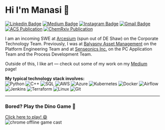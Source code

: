 # Hi I'm Manasi 👋

[![Linkedin Badge](https://img.shields.io/badge/-manasivaidya-blue?style=flat&logo=Linkedin&logoColor=white&link=https://www.linkedin.com/in/manasi-vaidya/)](https://www.linkedin.com/in/manasi-vaidya/)
[![Medium Badge](https://img.shields.io/badge/-@manasivaidya-000000?style=flat&labelColor=000000&logo=Medium&link=https://medium.com/@manasivaidya)](https://medium.com/@manasivaidya)
[![Instagram Badge](https://img.shields.io/badge/-@manasivaidya__-purple?style=flat&logo=instagram&logoColor=white&link=https://www.instagram.com/manasivaidya__?igsh=bnU4NG9vYW5icmF3&utm_source=qr)](https://www.instagram.com/manasivaidya__?igsh=bnU4NG9vYW5icmF3&utm_source=qr)
[![Gmail Badge](https://img.shields.io/badge/-manasiv2@illinois.edu-c14438?style=flat&logo=Gmail&logoColor=white&link=mailto:manasiv2@illinois.edu)](mailto:manasiv2@illinois.edu)
[![ACS Publication](https://img.shields.io/badge/-ACS%20Publication-2f7acc?style=flat&logo=readme&link=https://pubs.acs.org/doi/abs/10.1021/jacs.2c05891)](https://pubs.acs.org/doi/abs/10.1021/jacs.2c05891)
[![ChemRxiv Publication](https://img.shields.io/badge/-ChemRxiv%20Publication-00a8e1?style=flat&logo=readme&link=https://chemrxiv.org/engage/chemrxiv/article-details/6331eff7fee74e83a04b709d)](https://chemrxiv.org/engage/chemrxiv/article-details/6331eff7fee74e83a04b709d)

I am an incoming SWE at [Arcesium](https://www.arcesium.com/) (spun out of DE Shaw) on the Corporate Technology Team. Previously, I was at [Balyasny Asset Management](https://www.bamfunds.com/about-us) on the Platform Engineering Team and at [Senseonics Inc.](https://www.senseonics.com/) on the PC Application Team and the Process Development Team. 

Outside of this, I like art — check out some of my work on my [Medium](https://medium.com/@manasivaidya) page!

**My typical technology stack involves:**  
![Python](https://img.shields.io/badge/-Python-black?logo=python&style=social)
![C++](https://img.shields.io/badge/-C++-black?logo=c%2B%2B&style=social)
![SQL](https://img.shields.io/badge/-SQL-black?logo=postgresql&style=social)
![AWS](https://img.shields.io/badge/-AWS-black?logo=amazonaws&style=social)
![Azure](https://img.shields.io/badge/-Azure-black?logo=microsoftazure&style=social)
![Kubernetes](https://img.shields.io/badge/-Kubernetes-black?logo=kubernetes&style=social)
![Docker](https://img.shields.io/badge/-Docker-black?logo=docker&style=social)
![Airflow](https://img.shields.io/badge/-Airflow-black?logo=apacheairflow&style=social)
![Jenkins](https://img.shields.io/badge/-Jenkins-black?logo=jenkins&style=social)
![Terraform](https://img.shields.io/badge/-Terraform-black?logo=terraform&style=social)
![Linux](https://img.shields.io/badge/-Linux-black?logo=linux&style=social)
![Git](https://img.shields.io/badge/-Git-black?logo=git&style=social)

---

### Bored? Play the Dino Game 🦖

[Click here to play! 😄](http://wayou.github.io/t-rex-runner/)  
![chrome offline game cast](https://github.com/wayou/t-rex-runner/blob/gh-pages/assets/screenshot.gif)
